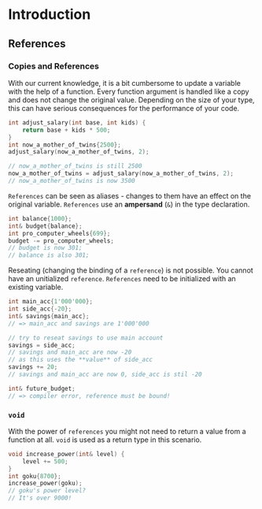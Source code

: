 # Introduction

## References

### Copies and References

With our current knowledge, it is a bit cumbersome to update a variable with the help of a function.
Every function argument is handled like a copy and does not change the original value.
Depending on the size of your type, this can have serious consequences for the performance of your code.

```cpp
int adjust_salary(int base, int kids) {
    return base + kids * 500;
}
int now_a_mother_of_twins{2500};
adjust_salary(now_a_mother_of_twins, 2);

// now_a_mother_of_twins is still 2500
now_a_mother_of_twins = adjust_salary(now_a_mother_of_twins, 2);
// now_a_mother_of_twins is now 3500
```

`References` can be seen as aliases - changes to them have an effect on the original variable.
`References` use an **ampersand** (`&`) in the type declaration.

```cpp
int balance{1000};
int& budget{balance};
int pro_computer_wheels{699};
budget -= pro_computer_wheels;
// budget is now 301;
// balance is also 301;
```
Reseating (changing the binding of a `reference`) is not possible.
You cannot have an unitialized `reference`.
`References` need to be initialized with an existing variable.

```cpp
int main_acc{1'000'000};
int side_acc{-20};
int& savings{main_acc};
// => main_acc and savings are 1'000'000

// try to reseat savings to use main account
savings = side_acc;
// savings and main_acc are now -20
// as this uses the **value** of side_acc
savings += 20;
// savings and main_acc are now 0, side_acc is stil -20

int& future_budget;
// => compiler error, reference must be bound!
```

### `void`

With the power of `references` you might not need to return a value from a function at all. 
`void` is used as a return type in this scenario. 

```cpp
void increase_power(int& level) {
    level += 500;
}
int goku{8700};
increase_power(goku);
// goku's power level?
// It's over 9000!
```
